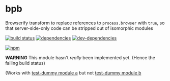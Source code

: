 # bpb
Browserify transform to replace references to `process.browser` with `true`, so that server-side-only code can be stripped out of isomorphic modules

[![build status](https://travis-ci.org/zenflow/bpb.svg?branch=master)](https://travis-ci.org/zenflow/bpb?branch=master)
[![dependencies](https://david-dm.org/zenflow/bpb.svg)](https://david-dm.org/zenflow/bpb)
[![dev-dependencies](https://david-dm.org/zenflow/bpb/dev-status.svg)](https://david-dm.org/zenflow/bpb#info=devDependencies)

[![npm](https://nodei.co/npm/bpb.svg?downloads=true&downloadRank=true&stars=true)](https://www.npmjs.com/package/bpb)

__WARNING__ This module hasn't *really* been implemented yet. (Hence the failing build status)

(Works with [test-dummy module a](https://github.com/zenflow/bpb/blob/master/tests/input/a.js) but not [test-dummy module b](https://github.com/zenflow/bpb/blob/master/tests/input/b.js) 